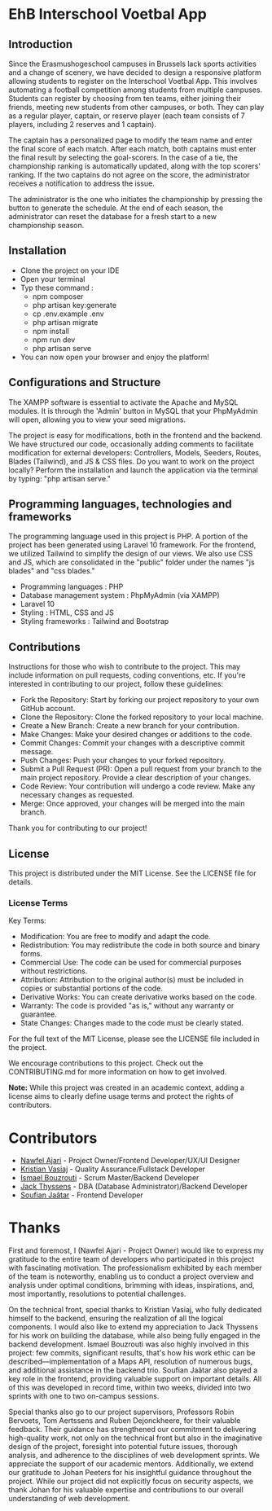 # EhB Interschool Voetbal App
## Introduction
Since the Erasmushogeschool campuses in Brussels lack sports activities and a change of scenery, we have decided to design a responsive platform allowing students to register on the Interschool Voetbal App. This involves automating a football competition among students from multiple campuses. Students can register by choosing from ten teams, either joining their friends, meeting new students from other campuses, or both. They can play as a regular player, captain, or reserve player (each team consists of 7 players, including 2 reserves and 1 captain).

The captain has a personalized page to modify the team name and enter the final score of each match. After each match, both captains must enter the final result by selecting the goal-scorers. In the case of a tie, the championship ranking is automatically updated, along with the top scorers' ranking. If the two captains do not agree on the score, the administrator receives a notification to address the issue.

The administrator is the one who initiates the championship by pressing the button to generate the schedule. At the end of each season, the administrator can reset the database for a fresh start to a new championship season.

## Installation
 - Clone the project on your IDE
 - Open your terminal
 - Typ these command :
   * npm composer
   * php artisan key:generate
   * cp .env.example .env
   * php artisan migrate
   * npm install
   * npm run dev
   * php artisan serve
- You can now open your browser and enjoy the platform!

## Configurations and Structure
The XAMPP software is essential to activate the Apache and MySQL modules. It is through the 'Admin' button in MySQL that your PhpMyAdmin will open, allowing you to view your seed migrations.

The project is easy for modifications, both in the frontend and the backend. We have structured our code, occasionally adding comments to facilitate modification for external developers: Controllers, Models, Seeders, Routes, Blades (Tailwind), and JS & CSS files. Do you want to work on the project locally? Perform the installation and launch the application via the terminal by typing: "php artisan serve."

## Programming languages, technologies and frameworks
The programming language used in this project is PHP. A portion of the project has been generated using Laravel 10 framework. For the frontend, we utilized Tailwind to simplify the design of our views. We also use CSS and JS, which are consolidated in the "public" folder under the names "js blades" and "css blades."

- Programming languages : PHP
- Database management system : PhpMyAdmin (via XAMPP)
- Laravel 10
- Styling : HTML, CSS and JS
- Styling frameworks : Tailwind and Bootstrap

## Contributions 
Instructions for those who wish to contribute to the project. This may include information on pull requests, coding conventions, etc. If you're interested in contributing to our project, follow these guidelines:

- Fork the Repository: Start by forking our project repository to your own GitHub account.
- Clone the Repository: Clone the forked repository to your local machine.
- Create a New Branch: Create a new branch for your contribution.
- Make Changes: Make your desired changes or additions to the code.
- Commit Changes: Commit your changes with a descriptive commit message.
- Push Changes: Push your changes to your forked repository.
- Submit a Pull Request (PR): Open a pull request from your branch to the main project repository. Provide a clear description of your changes.
- Code Review: Your contribution will undergo a code review. Make any necessary changes as requested.
- Merge: Once approved, your changes will be merged into the main branch.

Thank you for contributing to our project!

## License

This project is distributed under the MIT License. See the LICENSE file for details.

### License Terms

Key Terms:
- Modification: You are free to modify and adapt the code.
- Redistribution: You may redistribute the code in both source and binary forms.
- Commercial Use: The code can be used for commercial purposes without restrictions.
- Attribution: Attribution to the original author(s) must be included in copies or substantial portions of the code.
- Derivative Works: You can create derivative works based on the code.
- Warranty: The code is provided "as is," without any warranty or guarantee.
- State Changes: Changes made to the code must be clearly stated.

For the full text of the MIT License, please see the LICENSE file included in the project.

We encourage contributions to this project. Check out the CONTRIBUTING.md for more information on how to get involved.

**Note:** While this project was created in an academic context, adding a license aims to clearly define usage terms and protect the rights of contributors.


# Contributors

- [Nawfel Ajari](https://github.com/n4wf3l) - Project Owner/Frontend Developer/UX/UI Designer
- [Kristian Vasiaj](https://github.com/kvsj123) - Quality Assurance/Fullstack Developer
- [Ismael Bouzrouti](https://github.com/ismaelbouzrouti) - Scrum Master/Backend Developer
- [Jack Thyssens](https://github.com/jackthyssens) - DBA (Database Administrator)/Backend Developer
- [Soufian Jaâtar](https://github.com/JAATAR) - Frontend Developer

# Thanks
First and foremost, I (Nawfel Ajari - Project Owner) would like to express my gratitude to the entire team of developers who participated in this project with fascinating motivation. The professionalism exhibited by each member of the team is noteworthy, enabling us to conduct a project overview and analysis under optimal conditions, brimming with ideas, inspirations, and, most importantly, resolutions to potential challenges.

On the technical front, special thanks to Kristian Vasiaj, who fully dedicated himself to the backend, ensuring the realization of all the logical components. I would also like to extend my appreciation to Jack Thyssens for his work on building the database, while also being fully engaged in the backend development. Ismael Bouzrouti was also highly involved in this project: few commits, significant results, that's how his work ethic can be described—implementation of a Maps API, resolution of numerous bugs, and additional assistance in the backend trio. Soufian Jaâtar also played a key role in the frontend, providing valuable support on important details. All of this was developed in record time, within two weeks, divided into two sprints with one to two on-campus sessions.

Special thanks also go to our project supervisors, Professors Robin Bervoets, Tom Aertssens and Ruben Dejonckheere, for their valuable feedback. Their guidance has strengthened our commitment to delivering high-quality work, not only on the technical front but also in the imaginative design of the project, foresight into potential future issues, thorough analysis, and adherence to the disciplines of web development sprints. We appreciate the support of our academic mentors. Additionally, we extend our gratitude to Johan Peeters for his insightful guidance throughout the project. While our project did not explicitly focus on security aspects, we thank Johan for his valuable expertise and contributions to our overall understanding of web development.

